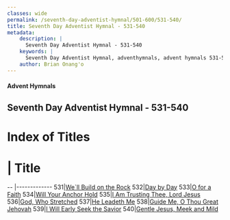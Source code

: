 ```yaml
---
classes: wide
permalink: /seventh-day-adventist-hymnal/501-600/531-540/
title: Seventh Day Adventist Hymnal - 531-540
metadata:
    description: |
      Seventh Day Adventist Hymnal - 531-540
    keywords: |
      Seventh Day Adventist Hymnal, adventhymnals, advent hymnals 531-540
    author: Brian Onang'o
---
```


#### Advent Hymnals
## Seventh Day Adventist Hymnal - 531-540

# Index of Titles
# | Title                        
-- |-------------
531|[We\`ll Build on the Rock](/seventh-day-adventist-hymnal/501-600/531-540/We`ll-Build-on-the-Rock)
532|[Day by Day](/seventh-day-adventist-hymnal/501-600/531-540/Day-by-Day)
533|[O for a Faith](/seventh-day-adventist-hymnal/501-600/531-540/O-for-a-Faith)
534|[Will Your Anchor Hold](/seventh-day-adventist-hymnal/501-600/531-540/Will-Your-Anchor-Hold)
535|[I Am Trusting Thee, Lord Jesus](/seventh-day-adventist-hymnal/501-600/531-540/I-Am-Trusting-Thee,-Lord-Jesus)
536|[God, Who Stretched](/seventh-day-adventist-hymnal/501-600/531-540/God,-Who-Stretched)
537|[He Leadeth Me](/seventh-day-adventist-hymnal/501-600/531-540/He-Leadeth-Me)
538|[Guide Me, O Thou Great Jehovah](/seventh-day-adventist-hymnal/501-600/531-540/Guide-Me,-O-Thou-Great-Jehovah)
539|[I Will Early Seek the Savior](/seventh-day-adventist-hymnal/501-600/531-540/I-Will-Early-Seek-the-Savior)
540|[Gentle Jesus, Meek and Mild](/seventh-day-adventist-hymnal/501-600/531-540/Gentle-Jesus,-Meek-and-Mild)